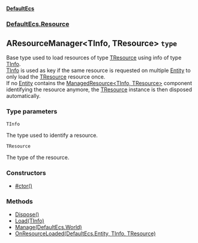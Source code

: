 #### [DefaultEcs](./DefaultEcs.md 'DefaultEcs')
### [DefaultEcs.Resource](./DefaultEcs.md#DefaultEcs-Resource 'DefaultEcs.Resource')
## AResourceManager&lt;TInfo, TResource&gt; `type`
Base type used to load resources of type [TResource](#DefaultEcs-Resource-AResourceManager-TInfo-_TResource--TResource 'DefaultEcs.Resource.AResourceManager&lt;TInfo, TResource&gt;.TResource') using info of type [TInfo](#DefaultEcs-Resource-AResourceManager-TInfo-_TResource--TInfo 'DefaultEcs.Resource.AResourceManager&lt;TInfo, TResource&gt;.TInfo').  
[TInfo](#DefaultEcs-Resource-AResourceManager-TInfo-_TResource--TInfo 'DefaultEcs.Resource.AResourceManager&lt;TInfo, TResource&gt;.TInfo') is used as key if the same resource is requested on multiple [Entity](./DefaultEcs-Entity.md 'DefaultEcs.Entity') to only load the [TResource](#DefaultEcs-Resource-AResourceManager-TInfo-_TResource--TResource 'DefaultEcs.Resource.AResourceManager&lt;TInfo, TResource&gt;.TResource') resource once.  
If no [Entity](./DefaultEcs-Entity.md 'DefaultEcs.Entity') contains the [ManagedResource&lt;TInfo, TResource&gt;](./DefaultEcs-Resource-ManagedResource-TInfo-_TResource-.md 'DefaultEcs.Resource.ManagedResource&lt;TInfo, TResource&gt;') component identifying the resource anymore, the [TResource](#DefaultEcs-Resource-AResourceManager-TInfo-_TResource--TResource 'DefaultEcs.Resource.AResourceManager&lt;TInfo, TResource&gt;.TResource') instance is then disposed automatically.
### Type parameters

<a name='DefaultEcs-Resource-AResourceManager-TInfo-_TResource--TInfo'></a>
`TInfo`

The type used to identify a resource.

<a name='DefaultEcs-Resource-AResourceManager-TInfo-_TResource--TResource'></a>
`TResource`

The type of the resource.
### Constructors
- [#ctor()](./DefaultEcs-Resource-AResourceManager-TInfo-_TResource---ctor().md 'DefaultEcs.Resource.AResourceManager&lt;TInfo, TResource&gt;.#ctor()')
### Methods
- [Dispose()](./DefaultEcs-Resource-AResourceManager-TInfo-_TResource--Dispose().md 'DefaultEcs.Resource.AResourceManager&lt;TInfo, TResource&gt;.Dispose()')
- [Load(TInfo)](./DefaultEcs-Resource-AResourceManager-TInfo-_TResource--Load(TInfo).md 'DefaultEcs.Resource.AResourceManager&lt;TInfo, TResource&gt;.Load(TInfo)')
- [Manage(DefaultEcs.World)](./DefaultEcs-Resource-AResourceManager-TInfo-_TResource--Manage(DefaultEcs-World).md 'DefaultEcs.Resource.AResourceManager&lt;TInfo, TResource&gt;.Manage(DefaultEcs.World)')
- [OnResourceLoaded(DefaultEcs.Entity, TInfo, TResource)](./DefaultEcs-Resource-AResourceManager-TInfo-_TResource--OnResourceLoaded(DefaultEcs-Entity-_TInfo-_TResource).md 'DefaultEcs.Resource.AResourceManager&lt;TInfo, TResource&gt;.OnResourceLoaded(DefaultEcs.Entity, TInfo, TResource)')
